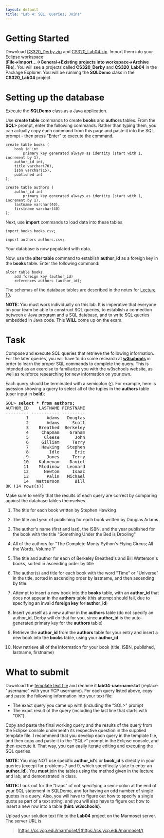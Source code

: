 ```yaml
---
layout: default
title: "Lab 4: SQL, Queries, Joins"
---
```


Getting Started
===============

Download [CS320\_Derby.zip](../resources/CS320_Derby.zip) and [CS320\_Lab04.zip](CS320_Lab04.zip). Import them into your Eclipse workspace<br> (**File-\>Import...-\>General-\>Existing projects into workspace-\>Archive File**). You will see a projects called **CS320\_Derby** and **CS320\_Lab04** in the Package Explorer.  You will be running the **SQLDemo** class in the **CS320_Lab04** project.

Setting up the database
=======================

Execute the **SQLDemo** class as a Java application.

Use **create table** commands to create **books** and **authors** tables. From the **SQL\>** prompt, enter the following commands.  Rather than typing them, you can actually copy each command from this page and paste it into the SQL prompt - then press "Enter" to execute the command.

    create table books (
        book_id int
            primary key generated always as identity (start with 1, increment by 1),
        author_id int,
        title varchar(70),
        isbn varchar(15),
        published int
    );

    create table authors (
        author_id int
            primary key generated always as identity (start with 1, increment by 1),
        lastname varchar(40),
        firstname varchar(40)
    );

Next, use **import** commands to load data into these tables:

    import books books.csv;

    import authors authors.csv;

Your database is now populated with data.

Now, use the **alter table** command to establish **author_id** as a foreign key in the **books** table.  Enter the following command:

    alter table books
        add foreign key (author_id)
        references authors (author_id);
    
The schemas of the database tables are described in the notes for [Lecture 13](../lectures/lecture13.html).

**NOTE:** You must work individually on this lab.  It is imperative that everyone on your team be able to construct SQL queries, to establish a connection between a Java program and a SQL database, and to write SQL queries embedded in Java code.  This **WILL** come up on the exam.

Task
====

Compose and execute SQL queries that retrieve the following information.  For the later queries, you will have to do some research at **[w3schools](http://www.w3schools.com/sql/default.asp)** in order to learn the proper SQL commands to complete the query.  This is intended as an exercise to familiarize you with the w3schools website, as well as reinforce researching for new information on your own.

Each query should be terminated with a semicolon (**;**). For example, here is asession showing a query to select all of the tuples in the **authors** table (user input in **bold**):

<pre>
SQL> <b>select * from authors;</b>
AUTHOR_ID    LASTNAME FIRSTNAME
--------- ----------- ---------
        1       Adams   Douglas
        2       Adams     Scott
        3    Breathed  Berkeley
        4     Chapman    Graham
        5      Cleese      John
        6     Gilliam     Terry
        7     Hawking   Stephen
        8        Idle      Eric
        9       Jones     Terry
       10    Kahneman    Daniel
       11    Mlodinow   Leonard
       12      Newton     Isaac
       13       Palin   Michael
       14   Watterson      Bill
OK (14 rows(s))
</pre>

Make sure to verify that the results of each query are correct by comparing against the  database tables themselves.

1) The title for each book written by Stephen Hawking

2) The title and year of publishing for each book written by Douglas Adams

3) The author's name (first and last), the ISBN, and the year published for the book with the title "Something Under the Bed is Drooling"

4) All of the authors for "The Complete Monty Python's Flying Circus; All the Words, Volume 1"

5) The title and author for each of Berkeley Breathed's and Bill Watterson's books, sorted in ascending order by title

6) The author(s) and title for each book with the word "Time" or "Universe" in the title, sorted in ascending order by lastname, and then ascending by title.

7) Attempt to insert a new book into the **books** table, with an **author_id** that does not appear in the **authors** table (this attempt should fail, due to specifying an invalid **foreign key** for **author_id**)

8) Insert yourself as a new author in the **authors** table (do not specify an author_id, Derby will do that for you, since **author_id** is the auto-generated primary key for the **authors** table)

9) Retrieve the **author_id** from the **authors** table for your entry and insert a new book into the **books** table, using your **author_id**

10) Now retrieve all of the information for your book (title, ISBN, published, lastname, firstname)

# What to submit

Download the [template text file](lab04-template.txt) and rename it **lab04-username.txt** (replace "username" with your YCP username).  For each query listed above, copy and paste the following information into your text file:

* The exact query you came up with (including the "SQL>" prompt
* The exact result of the query (including the last line that starts with "OK").

Copy and paste the final working query and the results of the query from the Eclipse console underneath its respective question in the supplied template file.  I recommend that you develop each query in the template file, and then copy and paste it to the "SQL>" prompt in the Eclipse console, and then execute it.  That way, you can easily iterate editing and executing the SQL queries.

**NOTE:** You may NOT use specific **author_id**'s or **book_id**'s directly in your queries (except for problems 7 and 9, which specifically state to enter an **author_id**).  You **must** join the tables using the method given in the lecture and lab, and demonstrated in class.

**NOTE:** Look out for the "traps" of not specifying a semi-colon at the end of your SQL statement in SQLDemo, and for having an odd number of single quotes in a query.  Also, you will have to figure out how to specify a single quote as part of a text string, and you will also have to figure out how to insert a new row into a table **(hint: w3schools)**.

Upload your solution text file to the **Lab04** project on the Marmoset server. The server URL is

> [https://cs.ycp.edu/marmoset/](https://cs.ycp.edu/marmoset/)
